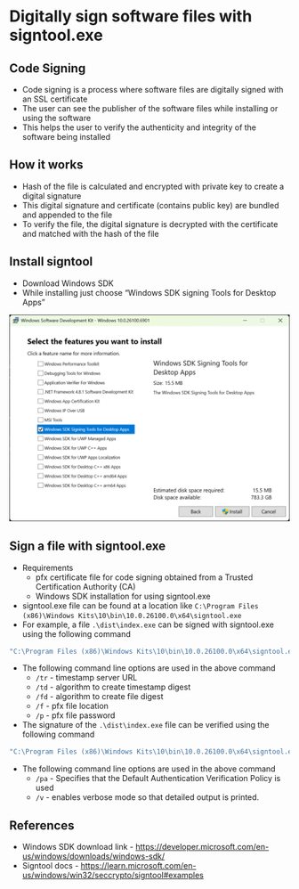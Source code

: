 # Digitally sign software files with signtool.exe

## Code Signing

- Code signing is a process where software files are digitally signed with an SSL certificate
- The user can see the publisher of the software files while installing or using the software
- This helps the user to verify the authenticity and integrity of the software being installed

## How it works

- Hash of the file is calculated and encrypted with private key to create a digital signature
- This digital signature and certificate (contains public key) are bundled and appended to the file
- To verify the file, the digital signature is decrypted with the certificate and matched with the hash of the file

## Install signtool

- Download Windows SDK
- While installing just choose “Windows SDK signing Tools for Desktop Apps”

![signtool_installation.png](https://github.com/nagasudhirpulla/taming_python/blob/master/blog/skills/assets/img/signtool_installation.png?raw=true)

## Sign a file with signtool.exe

- Requirements
    - pfx certificate file for code signing obtained from a Trusted Certification Authority (CA)
    - Windows SDK installation for using signtool.exe
- signtool.exe file can be found at a location like `C:\Program Files (x86)\Windows Kits\10\bin\10.0.26100.0\x64\signtool.exe`
- For example, a file `.\dist\index.exe` can be signed with signtool.exe using the following command

```powershell
"C:\Program Files (x86)\Windows Kits\10\bin\10.0.26100.0\x64\signtool.exe" sign /tr http://timestamp.digicert.com /td sha256 /fd sha256 /f certificate.pfx /p 5678 .\dist\index.exe
```

- The following command line options are used in the above command
    - `/tr` - timestamp server URL
    - `/td` - algorithm to create timestamp digest
    - `/fd` - algorithm to create file digest
    - `/f` - pfx file location
    - `/p` - pfx file password
- The signature of the `.\dist\index.exe` file can be verified using the following command

```powershell
"C:\Program Files (x86)\Windows Kits\10\bin\10.0.26100.0\x64\signtool.exe" verify /pa /v .\dist\index.exe
```

- The following command line options are used in the above command
    - `/pa` - Specifies that the Default Authentication Verification Policy is used
    - `/v` - enables verbose mode so that detailed output is printed.

## References

- Windows SDK download link - https://developer.microsoft.com/en-us/windows/downloads/windows-sdk/
- Signtool docs - https://learn.microsoft.com/en-us/windows/win32/seccrypto/signtool#examples
<!--stackedit_data:
eyJoaXN0b3J5IjpbODU5NDg0NjY2LC00NzQ1MjIwMjNdfQ==
-->